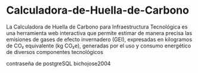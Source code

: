 # Calculadora-de-Huella-de-Carbono
La Calculadora de Huella de Carbono para Infraestructura Tecnológica es una herramienta web interactiva que permite estimar de manera precisa las emisiones de gases de efecto invernadero (GEI), expresadas en kilogramos de CO₂ equivalente (kg CO₂e), generadas por el uso y consumo energético de diversos componentes tecnológicos


contraseña de postgreSQL bichojose2004